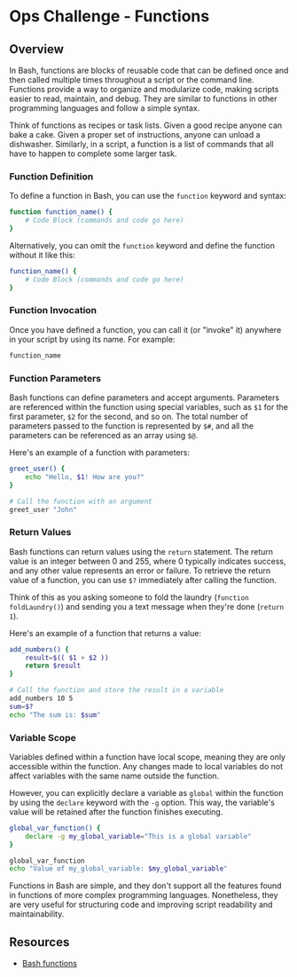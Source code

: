 # Ops Challenge - Functions

## Overview

In Bash, functions are blocks of reusable code that can be defined once and then called multiple times throughout a script or the command line. Functions provide a way to organize and modularize code, making scripts easier to read, maintain, and debug. They are similar to functions in other programming languages and follow a simple syntax.

Think of functions as recipes or task lists. Given a good recipe anyone can bake a cake. Given a proper set of instructions, anyone can unload a dishwasher. Similarly, in a script, a function is a list of commands that all have to happen to complete some larger task.

### Function Definition
To define a function in Bash, you can use the `function` keyword and syntax:

```bash
function function_name() {
    # Code Block (commands and code go here)
}
```

Alternatively, you can omit the `function` keyword and define the function without it like this:

```bash
function_name() {
    # Code Block (commands and code go here)
}
```

### Function Invocation
Once you have defined a function, you can call it (or "invoke" it) anywhere in your script by using its name. For example:

```bash
function_name
```

### Function Parameters
Bash functions can define parameters and accept arguments. Parameters are referenced within the function using special variables, such as `$1` for the first parameter, `$2` for the second, and so on. The total number of parameters passed to the function is represented by `$#`, and all the parameters can be referenced as an array using `$@`.

Here's an example of a function with parameters:

```bash
greet_user() {
    echo "Hello, $1! How are you?"
}

# Call the function with an argument
greet_user "John"
```

### Return Values
Bash functions can return values using the `return` statement. The return value is an integer between 0 and 255, where 0 typically indicates success, and any other value represents an error or failure. To retrieve the return value of a function, you can use `$?` immediately after calling the function.

Think of this as you asking someone to fold the laundry (`function foldLaundry()`) and sending you a text message when they're done (`return 1`).

Here's an example of a function that returns a value:

```bash
add_numbers() {
    result=$(( $1 + $2 ))
    return $result
}

# Call the function and store the result in a variable
add_numbers 10 5
sum=$?
echo "The sum is: $sum"
```

### Variable Scope
Variables defined within a function have local scope, meaning they are only accessible within the function. Any changes made to local variables do not affect variables with the same name outside the function.

However, you can explicitly declare a variable as `global` within the function by using the `declare` keyword with the `-g` option. This way, the variable's value will be retained after the function finishes executing.

```bash
global_var_function() {
    declare -g my_global_variable="This is a global variable"
}

global_var_function
echo "Value of my_global_variable: $my_global_variable"
```

Functions in Bash are simple, and they don't support all the features found in functions of more complex programming languages. Nonetheless, they are very useful for structuring code and improving script readability and maintainability.

## Resources

- [Bash functions](https://ryanstutorials.net/bash-scripting-tutorial/bash-functions.php)
